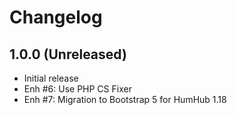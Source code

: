 Changelog
=========

1.0.0 (Unreleased)
------------------
- Initial release
- Enh #6: Use PHP CS Fixer
- Enh #7: Migration to Bootstrap 5 for HumHub 1.18
